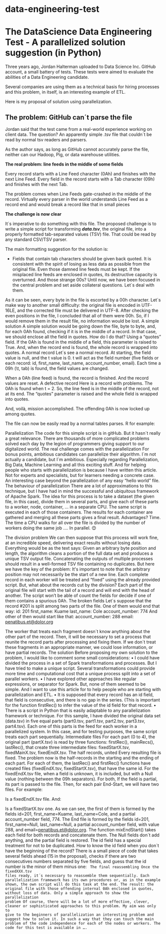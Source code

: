 # data-engineering-test
# The DataScience Data Engineering Test - A parallelized solution suggestion (in Python)

Three years ago, Jordan Halterman  uploaded to Data Science Inc. GitHub account, a small battery of tests. These tests were aimed to evaluate the abilities of a Data Engineering candidate.

Several companies are using them as a technical basis for hiring processes and this problem, in itself, is an interesting example of ETL. 

Here is my proposal of solution using parallelization. 

## The problem: GitHub can´t parse the file

Jordan said that the test came from a real-world experience working on client data. The question? An apparently simple .tsv file that couldn´t be read by normal tsv readers and parsers.

As the author says, as long as GitHub cannot accurately parse the file, neither can our Hadoop, Pig, or data warehouse utilities.

**The real problem: line feeds in the middle of some fields**

Every record starts with a Line Feed character (0Ah) and finishes with the next Line Feed. Every field in the record starts with a Tab character (09h) and finishes with the next Tab.

The problem comes when Line Feeds gate-crashed in the middle of the record. Virtually every parser in the world understands Line Feed as a record end and would break a record like that in small pieces

**The challenge is now clear**

It´s imperative to do something with this file. The proposed challenge is to write a simple script for transforming ***data.tsv***, the original file, into a properly formatted tab-separated values (TSV) file. That could be read by any standard CSV/TSV parser.

The main formatting suggestion for the solution is:
* Fields that contain tab characters should be given back quoted.
It is consistent with the spirit of losing as less data as possible from the original file. Even those damned line feeds must be kept. If the misplaced line feeds are enclosed in quotes, its destructive capacity is overturned.
And those strange 00s?
Until now, we have been focused in the central problem and set aside collateral questions. Let´s deal with them.
 
As it can be seen, every byte in the file is escorted by a 00h character. Let´s make way to another small difficulty: the original file is encoded in UTF-16LE, and the corrected file must be delivered in UTF-8.
After checking the even positions in the file, I concluded that all of them were 00h. So, if I would remove them in the result file, no information would be lost.
A simple solution
A simple solution would be going down the file, byte to byte, and, for each 0Ah found, checking if it is in the middle of a record. In that case, we should enclose all the field in quotes.
How do I do that? Using a “quotes” field. If the 0Ah is found in the middle of a field, this parameter is raised to True. And, when the record end is found, the whole record is wrapped into quotes.
A normal record
Let´s see a normal record. At starting, the field value is null, and the t value is 0. t will act as the field number (five fields or each record: id, first_name, last_name, account_number, email).
Each time a 09h (\t, tab) is found, the field values are changed.
 
When a 0Ah (line feed) is found, the record is finished. And the record values are reset.
A defective record
Here is a record with problems. The 0Ah is found when t = 2. So, the line feed is in the middle of the record, not at its end. The “quotes” parameter is raised and the whole field is wrapped into quotes.
 
And, voilà, mission accomplished. The offending 0Ah is now locked up among quotes. 
 
The file can now be easily read by a normal tables parses. R for example:
 
Parallelization
The code for this simple script is in gitHub. But it hasn´t really a great relevance. There are thousands of more complicated problems solved each day by the legion of programmers giving support to our digitalized world.
 The real challenge comes with the parallelization 
For bonus points, ambitious candidates can parallelize their algorithm.
I´m not actually a candidate, but I´m ambitious. Especially regarding Parallelization, Big Data, Machine Learning and all this exciting stuff.
And for helping people who starts with parallelization is because I have written this article. Not for experts and specialists, but for learners needing a concrete case. An interesting case beyond the parallelization of any easy “hello world” file.
The behaviour of parallelization
There are a lot of approximations to this technique, but I have had in mind the successful and ubiquitous framework of Apache Spark.
The idea for this process is to take a dataset (the given file, in this case), divide them in several parts, and give each of these parts to a worker, node, container, … in a separate CPU. 
The same script is executed in each of those containers. The results for each container are gathered and merging all these parts gives a final result.
Advantages? Time. The time a CPU walks for all over the file is divided by the number of workers doing the same job …. In parallel. 😊
 
The division problem
We can then suppose that this process will work fine, at an incredible speed, delivering exact results without losing data.
Everything would be as the text says:
Given an arbitrary byte position and length, the algorithm cleans a portion of the full data set and produces a unique TSV output file.
Concatenating the outputs of multiple processes should result in a well-formed TSV file containing no duplicates.
But here we have the key of the problem:
It's important to note that the arbitrary position may not necessarily be the start of a new line.
Each complete record in each worker will be treated and “fixed” using the already provided script. But, what about the records cut by the division?
Each part of the original file will start with the tail of a record and will end with the head of another. The script won’t be able of count the fields for decide if one of them contains a spurious 0Ah.
The broken fields
Let´s suppose that the record #201 is split among two parts of the file. One of them would end that way: 
id: 201
first_name: Kuame
last_name: Cole
account_number: 774
And other of then would start like that:
account_number: 288
email: penatibus.et@dolor.org


The worker that treats each fragment doesn´t know anything about the other part of the record. Then, it will be necessary to set a process that reunite the record parts after processing and fixing them. If we don´t treat these fragments in an appropriate manner, we could lose information, or have partial records.
The solution
Before proposing my own solution to the problem, I would like to comment some small considerations:
•	I could have divided the process in a set of Spark transformations and processes. But I have tried to make a unique script. Several transformations could provide more time and computational cost that a unique process split into a set of parallel workers.
•	I have explored other approaches like regular expressions, or separator for Spark. But, none of them seemed to be simple. And I want to use this article for to help people who are starting with parallelization and ETL.
•	It is supposed that every record has an id field, that field is consecutive, and there is no gap in the series. (This is important for the function firstRec() to infer the value of the id field for that record.
•	There is a script in Python that is easily adaptable to any parallelization framework or technique.
For this sample, I have divided the original data set (data.tsv) in five equal parts (part0.tsv, part1.tsv, part2.tsv, part3.tsv, part4.tsv). Each one of this parts is the feed for each worker in a parallelized system. In this case, and for testing purposes, the same script treats each part sequentially.
Intermediate files
For each part (0 to 4), the original part (partX.tsv) is read by three functions: firstRec(), mainRecs(), lastRec(), that create three intermediate files: fixedStartX.tsv, fixedMainX.tsv, fixedEndX.tsv. 
The half records, united
Every resulting file is fixed. The problem now is the half-records in the starting and the ending of each part.
For each of them, the lastRec() and  firstRec() functions have created files (fixedEndX.tsv, fixedStartX.tsv), that have the same id. For the fixedEndX.tsv file, when a field is unknown, it is included, but with a Null value (nothing between the 09h separators). For both, If the field is partial, its part is passed to the file.
Then, for each pair End-Start, we will have two files. For example:
 
Is a fixedEndX.tsv file. And:
 
Is a fixedStartX.tsv one.
As we can see, the first of them is formed by the fields id=201, first_name=Kuame, last_name=Cole, and a partial account_number field, 774.
The End file is formed by the fields id=201, first_name=Null, last_name=Null, a partial account_number field, with value 288, and email=penatibus.et@dolor.org.
The function mixEndStart() takes each field for both records and concatenate them. The Null  fields don´t add anything, and the partial field is restored. The id field has a special treatment for not to be duplicated.
How to know the id field when you don´t have the beginning of the record?
There is a small piece of code that takes several fields ahead (15 in the proposal), checks if there are two consecutives numbers separated by five fields, and guess that the id number is the minor of them minus one:
<code>
The final reassembling
Once the fixedXXX.tsv files ready, it´s necessary to reassemble them sequentially. Each parallelization framework has its own procedures or, as in the example shown, the own script will do this task at the end. The result: the original file with those offending internal 0Ah enclosed in quotes, without loss of data.
Only a simple approach to show the parallelization problem
Of course, there will be a lot of more effective, clever, cleaner or sophisticated approaches to this problem. My aim was only to give to the beginners of parallelization an interesting problem and suggest how to solve it. In such a way that they can touch the main problem of the code independence for each of the nodes or workers.
The code for this test is available in …. 

